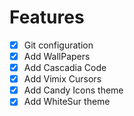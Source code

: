 # Features

- [x] Git configuration
- [x] Add WallPapers
- [x] Add Cascadia Code
- [x] Add Vimix Cursors
- [x] Add Candy Icons theme
- [x] Add WhiteSur theme
